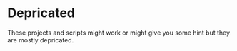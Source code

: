 # Depricated

These projects and scripts might work or might give you some hint but they are mostly depricated.